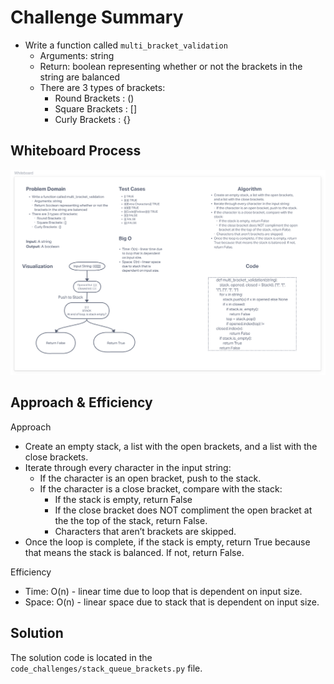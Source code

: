 # Challenge Summary

* Write a function called `multi_bracket_validation`
  * Arguments: string
  * Return: boolean representing whether or not the brackets in the string are balanced
  * There are 3 types of brackets:
    * Round Brackets : ()
    * Square Brackets : []
    * Curly Brackets : {}

## Whiteboard Process

![WhiteBoard](./code_challeng13_wb.png)

## Approach & Efficiency

Approach

* Create an empty stack, a list with the open brackets, and a list with the close brackets.
* Iterate through every character in the input string:
  * If the character is an open bracket, push to the stack.
  * If the character is a close bracket, compare with the stack:
    * If the stack is empty, return False
    * If the close bracket does NOT compliment the open bracket at the the top of the stack, return False.
    * Characters that aren’t brackets are skipped.
* Once the loop is complete, if the stack is empty, return True because that means the stack is balanced. If not, return False.

Efficiency

* Time: O(n) - linear time due to loop that is dependent on input size.
* Space: O(n) - linear space due to stack that is dependent on input size.

## Solution

The solution code is located in the `code_challenges/stack_queue_brackets.py` file.
